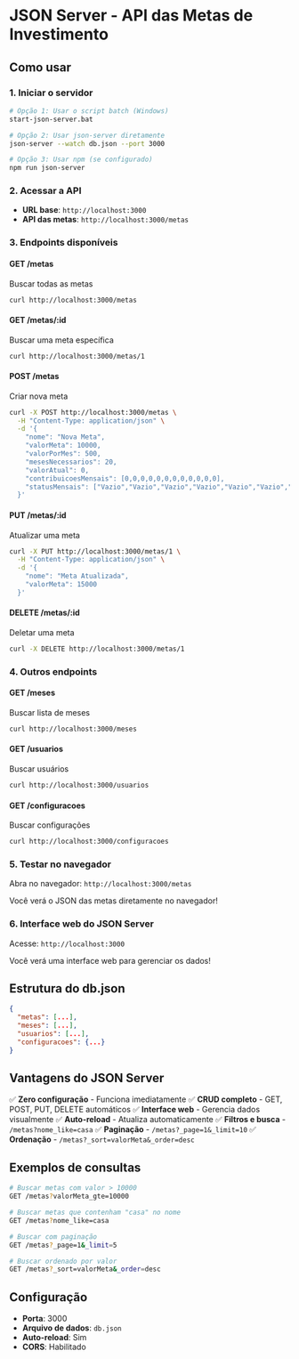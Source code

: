 # JSON Server - API das Metas de Investimento

## Como usar

### 1. Iniciar o servidor

```bash
# Opção 1: Usar o script batch (Windows)
start-json-server.bat

# Opção 2: Usar json-server diretamente
json-server --watch db.json --port 3000

# Opção 3: Usar npm (se configurado)
npm run json-server
```

### 2. Acessar a API

- **URL base**: `http://localhost:3000`
- **API das metas**: `http://localhost:3000/metas`

### 3. Endpoints disponíveis

#### GET /metas

Buscar todas as metas

```bash
curl http://localhost:3000/metas
```

#### GET /metas/:id

Buscar uma meta específica

```bash
curl http://localhost:3000/metas/1
```

#### POST /metas

Criar nova meta

```bash
curl -X POST http://localhost:3000/metas \
  -H "Content-Type: application/json" \
  -d '{
    "nome": "Nova Meta",
    "valorMeta": 10000,
    "valorPorMes": 500,
    "mesesNecessarios": 20,
    "valorAtual": 0,
    "contribuicoesMensais": [0,0,0,0,0,0,0,0,0,0,0,0],
    "statusMensais": ["Vazio","Vazio","Vazio","Vazio","Vazio","Vazio","Vazio","Vazio","Vazio","Vazio","Vazio","Vazio"]
  }'
```

#### PUT /metas/:id

Atualizar uma meta

```bash
curl -X PUT http://localhost:3000/metas/1 \
  -H "Content-Type: application/json" \
  -d '{
    "nome": "Meta Atualizada",
    "valorMeta": 15000
  }'
```

#### DELETE /metas/:id

Deletar uma meta

```bash
curl -X DELETE http://localhost:3000/metas/1
```

### 4. Outros endpoints

#### GET /meses

Buscar lista de meses

```bash
curl http://localhost:3000/meses
```

#### GET /usuarios

Buscar usuários

```bash
curl http://localhost:3000/usuarios
```

#### GET /configuracoes

Buscar configurações

```bash
curl http://localhost:3000/configuracoes
```

### 5. Testar no navegador

Abra no navegador: `http://localhost:3000/metas`

Você verá o JSON das metas diretamente no navegador!

### 6. Interface web do JSON Server

Acesse: `http://localhost:3000`

Você verá uma interface web para gerenciar os dados!

## Estrutura do db.json

```json
{
  "metas": [...],
  "meses": [...],
  "usuarios": [...],
  "configuracoes": {...}
}
```

## Vantagens do JSON Server

✅ **Zero configuração** - Funciona imediatamente
✅ **CRUD completo** - GET, POST, PUT, DELETE automáticos
✅ **Interface web** - Gerencia dados visualmente
✅ **Auto-reload** - Atualiza automaticamente
✅ **Filtros e busca** - `/metas?nome_like=casa`
✅ **Paginação** - `/metas?_page=1&_limit=10`
✅ **Ordenação** - `/metas?_sort=valorMeta&_order=desc`

## Exemplos de consultas

```bash
# Buscar metas com valor > 10000
GET /metas?valorMeta_gte=10000

# Buscar metas que contenham "casa" no nome
GET /metas?nome_like=casa

# Buscar com paginação
GET /metas?_page=1&_limit=5

# Buscar ordenado por valor
GET /metas?_sort=valorMeta&_order=desc
```

## Configuração

- **Porta**: 3000
- **Arquivo de dados**: `db.json`
- **Auto-reload**: Sim
- **CORS**: Habilitado
